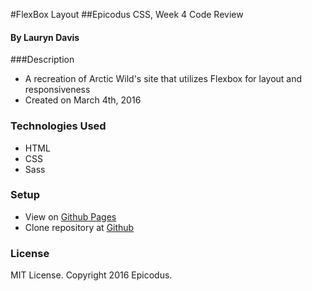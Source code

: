 #FlexBox Layout
##Epicodus CSS, Week 4 Code Review
#### By Lauryn Davis

###Description

* A recreation of Arctic Wild's site that utilizes Flexbox for layout and responsiveness
* Created on March 4th, 2016

### Technologies Used

* HTML
* CSS
* Sass

### Setup

* View on [Github Pages](http://lryndavis.github.io/arctic_wild)
* Clone repository at [Github](https://github.com/lryndavis/arctic_wild.git)

### License
MIT License. Copyright 2016 Epicodus.
